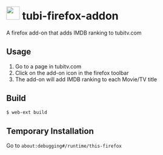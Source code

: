 # <img height="35" src="https://raw.githubusercontent.com/mohsenasm/tubi-firefox-addon/main/icons/main.png"> tubi-firefox-addon

A firefox add-on that adds IMDB ranking to tubitv.com

## Usage

1. Go to a page in tubitv.com
2. Click on the add-on icon in the firefox toolbar
3. The add-on will add IMDB ranking to each Movie/TV title

## Build

```bash
$ web-ext build
```

## Temporary Installation

Go to `about:debugging#/runtime/this-firefox`

